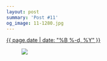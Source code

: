 ```yaml
---
layout: post
summary: 'Post #11'
og_image: 11-1280.jpg
---
```


<p>
 <time>
  <a href="/11">
   {{ page.date | date: "%B %-d, %Y" }}
  </a>
 </time>
 <a href="/11">
  <figure data-taken="8/19/2013">
   <img sizes="(min-width: 700px) 50vw, calc(100vw - 2rem)" src="{{ site.assets_url }}/11-640.jpg" srcset="{{ site.assets_url }}/11-1280.jpg 1280w, {{ site.assets_url }}/11-960.jpg 960w, {{ site.assets_url }}/11-640.jpg 640w, {{ site.assets_url }}/11-320.jpg 320w"/>
  </figure>
 </a>
</p>
